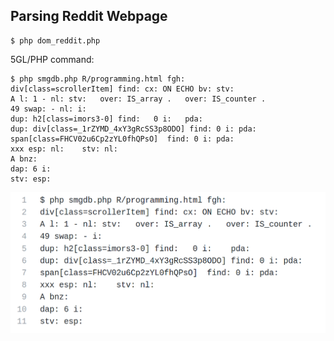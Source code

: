 ## Parsing Reddit Webpage

```
$ php dom_reddit.php
```

5GL/PHP command:
```
$ php smgdb.php R/programming.html fgh: 
div[class=scrollerItem] find: cx: ON ECHO bv: stv: 
A l: 1 - nl: stv:   over: IS_array .   over: IS_counter . 
49 swap: - nl: i: 
dup: h2[class=imors3-0] find:   0 i:   pda: 
dup: div[class=_1rZYMD_4xY3gRcSS3p8ODO] find: 0 i: pda:  
span[class=FHCV02u6Cp2zYL0fhQPsO]  find: 0 i: pda:   
xxx esp: nl:    stv: nl: 
A bnz:  
dap: 6 i: 
stv: esp:
```


<img src="https://github.com/udexon/SMMP/blob/master/HTML_DOM/dom_reddit.png" width="520">
                                                                                          
                                                                                          
